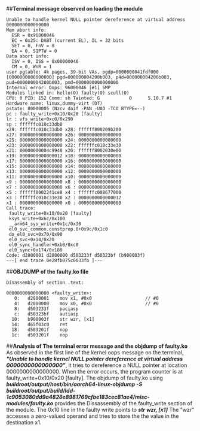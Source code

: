 ##**Terminal message observed on loading the module**
```
Unable to handle kernel NULL pointer dereference at virtual address 0000000000000000
Mem abort info:
  ESR = 0x96000046
  EC = 0x25: DABT (current EL), IL = 32 bits
  SET = 0, FnV = 0
  EA = 0, S1PTW = 0
Data abort info:
  ISV = 0, ISS = 0x00000046
  CM = 0, WnR = 1
user pgtable: 4k pages, 39-bit VAs, pgdp=0000000041fdf000
[0000000000000000] pgd=000000004200b003, p4d=000000004200b003, pud=000000004200b003, pmd=0000000000000000
Internal error: Oops: 96000046 [#1] SMP
Modules linked in: hello(O) faulty(O) scull(O)
CPU: 0 PID: 152 Comm: sh Tainted: G           O      5.10.7 #1
Hardware name: linux,dummy-virt (DT)
pstate: 80000005 (Nzcv daif -PAN -UAO -TCO BTYPE=--)
pc : faulty_write+0x10/0x20 [faulty]
lr : vfs_write+0xc0/0x290
sp : ffffffc010c33db0
x29: ffffffc010c33db0 x28: ffffff800209b200 
x27: 0000000000000000 x26: 0000000000000000 
x25: 0000000000000000 x24: 0000000000000000 
x23: 0000000000000000 x22: ffffffc010c33e30 
x21: 00000000004c9940 x20: ffffff8002030e00 
x19: 0000000000000012 x18: 0000000000000000 
x17: 0000000000000000 x16: 0000000000000000 
x15: 0000000000000000 x14: 0000000000000000 
x13: 0000000000000000 x12: 0000000000000000 
x11: 0000000000000000 x10: 0000000000000000 
x9 : 0000000000000000 x8 : 0000000000000000 
x7 : 0000000000000000 x6 : 0000000000000000 
x5 : ffffff8002241ce8 x4 : ffffffc008677000 
x3 : ffffffc010c33e30 x2 : 0000000000000012 
x1 : 0000000000000000 x0 : 0000000000000000 
Call trace:
 faulty_write+0x10/0x20 [faulty]
 ksys_write+0x6c/0x100
 __arm64_sys_write+0x1c/0x30
 el0_svc_common.constprop.0+0x9c/0x1c0
 do_el0_svc+0x70/0x90
 el0_svc+0x14/0x20
 el0_sync_handler+0xb0/0xc0
 el0_sync+0x174/0x180
Code: d2800001 d2800000 d503233f d50323bf (b900003f) 
---[ end trace 0e28fb075c0033fb ]---
```
##**OBJDUMP of the faulty.ko file**
```
Disassembly of section .text:

0000000000000000 <faulty_write>:
   0:	d2800001 	mov	x1, #0x0                   	// #0
   4:	d2800000 	mov	x0, #0x0                   	// #0
   8:	d503233f 	paciasp
   c:	d50323bf 	autiasp
  10:	b900003f 	str	wzr, [x1]
  14:	d65f03c0 	ret
  18:	d503201f 	nop
  1c:	d503201f 	nop

```
##**Analysis of The terminal error message and the objdump of faulty.ko**
<br>
As observed in the first line of the kernel oops message on the terminal, ***"Unable to handle kernel NULL pointer dereference at virtual address 0000000000000000"***,
it tries to dereference a NULL pointer at location 0000000000000000. When the error occurs, the program counter is at  faulty_write+0x10/0x20 [faulty]. The objdump of faulty.ko using ***buildroot/output/host/bin/aarch64-linux-objdump -S buildroot/output/build/ldd-1c9053080dd9a4826e8981769cfbe183cec81ae4/misc-modules/faulty.ko*** provides the Dissassembly of the faulty_write section of the module. The 0x10 line in the faulty write points to ***str wzr, [x1]*** The "wzr" accesses a zero-valued operand and tries to store the the value in the destination x1.

